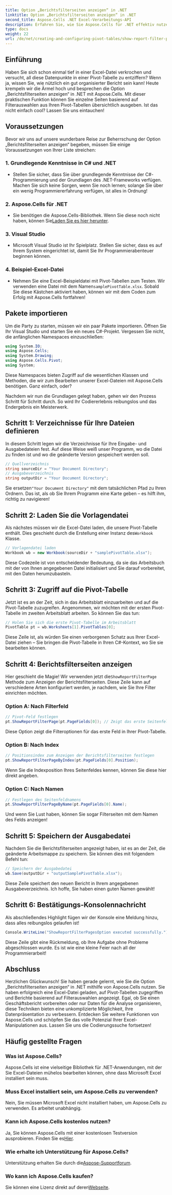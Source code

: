 ```yaml
---
title: Option „Berichtsfilterseiten anzeigen“ in .NET
linktitle: Option „Berichtsfilterseiten anzeigen“ in .NET
second_title: Aspose.Cells .NET Excel-Verarbeitungs-API
description: Erfahren Sie, wie Sie Aspose.Cells für .NET effektiv nutzen, um Berichtsfilterseiten in Pivot-Tabellen anzuzeigen. Schritt-für-Schritt-Anleitung mit vollständigen Codebeispielen.
type: docs
weight: 22
url: /de/net/creating-and-configuring-pivot-tables/show-report-filter-pages-option/
---
```

## Einführung
Haben Sie sich schon einmal tief in einer Excel-Datei verkrochen und versucht, all diese Datenpunkte in einer Pivot-Tabelle zu entziffern? Wenn ja, wissen Sie, wie nützlich ein gut organisierter Bericht sein kann! Heute krempeln wir die Ärmel hoch und besprechen die Option „Berichtsfilterseiten anzeigen“ in .NET mit Aspose.Cells. Mit dieser praktischen Funktion können Sie einzelne Seiten basierend auf Filterauswahlen aus Ihren Pivot-Tabellen übersichtlich ausgeben. Ist das nicht einfach cool? Lassen Sie uns eintauchen!
## Voraussetzungen
Bevor wir uns auf unsere wunderbare Reise zur Beherrschung der Option „Berichtsfilterseiten anzeigen“ begeben, müssen Sie einige Voraussetzungen von Ihrer Liste streichen:
### 1. Grundlegende Kenntnisse in C# und .NET
- Stellen Sie sicher, dass Sie über grundlegende Kenntnisse der C#-Programmierung und der Grundlagen des .NET-Frameworks verfügen. Machen Sie sich keine Sorgen, wenn Sie noch lernen; solange Sie über ein wenig Programmiererfahrung verfügen, ist alles in Ordnung!
### 2. Aspose.Cells für .NET
-  Sie benötigen die Aspose.Cells-Bibliothek. Wenn Sie diese noch nicht haben, können Sie[Laden Sie es hier herunter](https://releases.aspose.com/cells/net/).
### 3. Visual Studio
- Microsoft Visual Studio ist Ihr Spielplatz. Stellen Sie sicher, dass es auf Ihrem System eingerichtet ist, damit Sie Ihr Programmierabenteuer beginnen können.
### 4. Beispiel-Excel-Datei
-  Nehmen Sie eine Excel-Beispieldatei mit Pivot-Tabellen zum Testen. Wir verwenden eine Datei mit dem Namen`samplePivotTable.xlsx`.
Sobald Sie diese Kästchen aktiviert haben, können wir mit dem Coden zum Erfolg mit Aspose.Cells fortfahren!
## Pakete importieren
Um die Party zu starten, müssen wir ein paar Pakete importieren. Öffnen Sie Ihr Visual Studio und starten Sie ein neues C#-Projekt. Vergessen Sie nicht, die anfänglichen Namespaces einzuschließen:
```csharp
using System.IO;
using Aspose.Cells;
using System.Drawing;
using Aspose.Cells.Pivot;
using System;
```
Diese Namespaces bieten Zugriff auf die wesentlichen Klassen und Methoden, die wir zum Bearbeiten unserer Excel-Dateien mit Aspose.Cells benötigen. Ganz einfach, oder?

Nachdem wir nun die Grundlagen gelegt haben, gehen wir den Prozess Schritt für Schritt durch. So wird Ihr Codiererlebnis reibungslos und das Endergebnis ein Meisterwerk.
## Schritt 1: Verzeichnisse für Ihre Dateien definieren
In diesem Schritt legen wir die Verzeichnisse für Ihre Eingabe- und Ausgabedateien fest. Auf diese Weise weiß unser Programm, wo die Datei zu finden ist und wo die geänderte Version gespeichert werden soll.
```csharp
// Quellverzeichnis
string sourceDir = "Your Document Directory";
// Ausgabeverzeichnis
string outputDir = "Your Document Directory";
```
 Sie ersetzen`"Your Document Directory"` mit dem tatsächlichen Pfad zu Ihren Ordnern. Das ist, als ob Sie Ihrem Programm eine Karte geben – es hilft ihm, richtig zu navigieren!
## Schritt 2: Laden Sie die Vorlagendatei
 Als nächstes müssen wir die Excel-Datei laden, die unsere Pivot-Tabelle enthält. Dies geschieht durch die Erstellung einer Instanz des`Workbook` Klasse.
```csharp
// Vorlagendatei laden
Workbook wb = new Workbook(sourceDir + "samplePivotTable.xlsx");
```
Diese Codezeile ist von entscheidender Bedeutung, da sie das Arbeitsbuch mit der von Ihnen angegebenen Datei initialisiert und Sie darauf vorbereitet, mit den Daten herumzubasteln.
## Schritt 3: Zugriff auf die Pivot-Tabelle
Jetzt ist es an der Zeit, sich in das Arbeitsblatt einzuarbeiten und auf die Pivot-Tabelle zuzugreifen. Angenommen, wir möchten mit der ersten Pivot-Tabelle im zweiten Arbeitsblatt arbeiten. So können Sie das tun:
```csharp
// Holen Sie sich die erste Pivot-Tabelle im Arbeitsblatt
PivotTable pt = wb.Worksheets[1].PivotTables[0];
```
Diese Zeile ist, als würden Sie einen verborgenen Schatz aus Ihrer Excel-Datei ziehen – Sie bringen die Pivot-Tabelle in Ihren C#-Kontext, wo Sie sie bearbeiten können.
## Schritt 4: Berichtsfilterseiten anzeigen
Hier geschieht die Magie! Wir verwenden jetzt die`ShowReportFilterPage` Methode zum Anzeigen der Berichtsfilterseiten. Diese Zeile kann auf verschiedene Arten konfiguriert werden, je nachdem, wie Sie Ihre Filter einrichten möchten.
### Option A: Nach Filterfeld
```csharp
// Pivot-Feld festlegen
pt.ShowReportFilterPage(pt.PageFields[0]); // Zeigt das erste Seitenfeld
```
Diese Option zeigt die Filteroptionen für das erste Feld in Ihrer Pivot-Tabelle.
### Option B: Nach Index
```csharp
// Positionsindex zum Anzeigen der Berichtsfilterseiten festlegen
pt.ShowReportFilterPageByIndex(pt.PageFields[0].Position);
```
Wenn Sie die Indexposition Ihres Seitenfeldes kennen, können Sie diese hier direkt angeben.
### Option C: Nach Namen
```csharp
// Festlegen des Seitenfeldnamens
pt.ShowReportFilterPageByName(pt.PageFields[0].Name);
```
Und wenn Sie Lust haben, können Sie sogar Filterseiten mit dem Namen des Felds anzeigen! 
## Schritt 5: Speichern der Ausgabedatei
Nachdem Sie die Berichtsfilterseiten angezeigt haben, ist es an der Zeit, die geänderte Arbeitsmappe zu speichern. Sie können dies mit folgendem Befehl tun:
```csharp
// Speichern der Ausgabedatei
wb.Save(outputDir + "outputSamplePivotTable.xlsx");
```
Diese Zeile speichert den neuen Bericht in Ihrem angegebenen Ausgabeverzeichnis. Ich hoffe, Sie haben einen guten Namen gewählt!
## Schritt 6: Bestätigungs-Konsolennachricht
Als abschließendes Highlight fügen wir der Konsole eine Meldung hinzu, dass alles reibungslos gelaufen ist!
```csharp
Console.WriteLine("ShowReportFilterPagesOption executed successfully.");
```
Diese Zeile gibt eine Rückmeldung, ob Ihre Aufgabe ohne Probleme abgeschlossen wurde. Es ist wie eine kleine Feier nach all der Programmierarbeit!
## Abschluss
Herzlichen Glückwunsch! Sie haben gerade gelernt, wie Sie die Option „Berichtsfilterseiten anzeigen“ in .NET mithilfe von Aspose.Cells nutzen. Sie haben erfolgreich eine Excel-Datei geladen, auf Pivot-Tabellen zugegriffen und Berichte basierend auf Filterauswahlen angezeigt. Egal, ob Sie einen Geschäftsbericht vorbereiten oder nur Daten für die Analyse organisieren, diese Techniken bieten eine unkomplizierte Möglichkeit, Ihre Datenpräsentation zu verbessern.
Entdecken Sie weitere Funktionen von Aspose.Cells und schöpfen Sie das volle Potenzial Ihrer Excel-Manipulationen aus. Lassen Sie uns die Codierungssuche fortsetzen!
## Häufig gestellte Fragen
### Was ist Aspose.Cells?
Aspose.Cells ist eine vielseitige Bibliothek für .NET-Anwendungen, mit der Sie Excel-Dateien mühelos bearbeiten können, ohne dass Microsoft Excel installiert sein muss.
### Muss Excel installiert sein, um Aspose.Cells zu verwenden?
Nein, Sie müssen Microsoft Excel nicht installiert haben, um Aspose.Cells zu verwenden. Es arbeitet unabhängig.
### Kann ich Aspose.Cells kostenlos nutzen?
 Ja, Sie können Aspose.Cells mit einer kostenlosen Testversion ausprobieren. Finden Sie es[Hier](https://releases.aspose.com/).
### Wie erhalte ich Unterstützung für Aspose.Cells?
 Unterstützung erhalten Sie durch die[Aspose-Supportforum](https://forum.aspose.com/c/cells/9).
### Wo kann ich Aspose.Cells kaufen?
 Sie können eine Lizenz direkt auf deren[Webseite](https://purchase.aspose.com/buy).